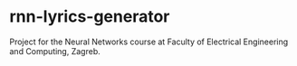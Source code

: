 # rnn-lyrics-generator
Project for the Neural Networks course at Faculty of Electrical Engineering and Computing, Zagreb.
